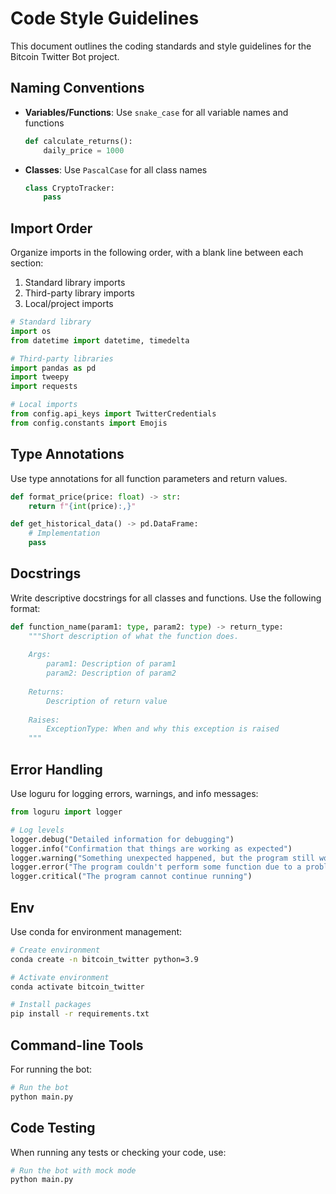 # Code Style Guidelines

This document outlines the coding standards and style guidelines for the Bitcoin Twitter Bot project.

## Naming Conventions

- **Variables/Functions**: Use `snake_case` for all variable names and functions
  ```python
  def calculate_returns():
      daily_price = 1000
  ```

- **Classes**: Use `PascalCase` for all class names
  ```python
  class CryptoTracker:
      pass
  ```

## Import Order

Organize imports in the following order, with a blank line between each section:

1. Standard library imports
2. Third-party library imports 
3. Local/project imports

```python
# Standard library
import os
from datetime import datetime, timedelta

# Third-party libraries
import pandas as pd
import tweepy
import requests

# Local imports
from config.api_keys import TwitterCredentials
from config.constants import Emojis
```

## Type Annotations

Use type annotations for all function parameters and return values.

```python
def format_price(price: float) -> str:
    return f"{int(price):,}"

def get_historical_data() -> pd.DataFrame:
    # Implementation
    pass
```

## Docstrings

Write descriptive docstrings for all classes and functions. Use the following format:

```python
def function_name(param1: type, param2: type) -> return_type:
    """Short description of what the function does.
    
    Args:
        param1: Description of param1
        param2: Description of param2
        
    Returns:
        Description of return value
        
    Raises:
        ExceptionType: When and why this exception is raised
    """
```

## Error Handling

Use loguru for logging errors, warnings, and info messages:

```python
from loguru import logger

# Log levels
logger.debug("Detailed information for debugging")
logger.info("Confirmation that things are working as expected")
logger.warning("Something unexpected happened, but the program still works")
logger.error("The program couldn't perform some function due to a problem")
logger.critical("The program cannot continue running")
```

## Env

Use conda for environment management:

```bash
# Create environment
conda create -n bitcoin_twitter python=3.9

# Activate environment
conda activate bitcoin_twitter

# Install packages
pip install -r requirements.txt
```

## Command-line Tools

For running the bot:

```bash
# Run the bot
python main.py
```

## Code Testing

When running any tests or checking your code, use:

```bash
# Run the bot with mock mode
python main.py
```

